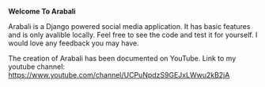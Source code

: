 **Welcome To Arabali**

Arabali is a Django powered social media application. It has basic features and is only avalible locally.
Feel free to see the code and test it for yourself. I would love any feedback you may have.


The creation of Arabali has been documented on YouTube.
Link to my youtube channel: https://www.youtube.com/channel/UCPuNpdzS9GEJxLWwu2kB2jA
